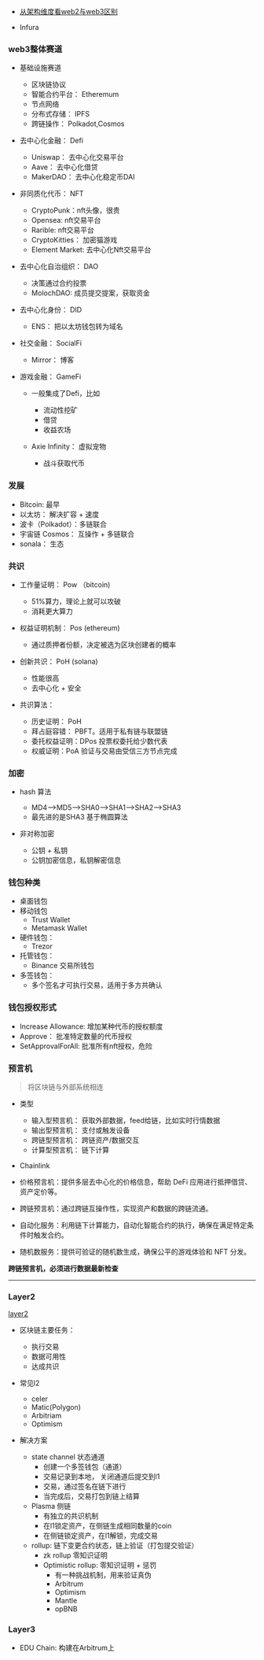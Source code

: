 
* [从架构维度看web2与web3区别](https://zhuanlan.zhihu.com/p/414635679?utm_source=wechat_session&utm_medium=social&utm_oi=778564687968092160&s_r=0)

* Infura


### web3整体赛道

* 基础设施赛道
    * 区块链协议
    * 智能合约平台： Etheremum
    * 节点网络
    * 分布式存储： IPFS
    * 跨链操作： Polkadot,Cosmos


* 去中心化金融： Defi
    * Uniswap： 去中心化交易平台
    * Aave： 去中心化借贷
    * MakerDAO： 去中心化稳定币DAI
* 非同质化代币： NFT
    * CryptoPunk：nft头像，很贵
    * Opensea: nft交易平台
    * Rarible: nft交易平台
    * CryptoKitties： 加密猫游戏
    * Element Market: 去中心化Nft交易平台
* 去中心化自治组织： DAO
    * 决策通过合约投票
    * MolochDAO: 成员提交提案，获取资金
* 去中心化身份： DID
    * ENS： 把以太坊钱包转为域名

* 社交金融： SocialFi
    * Mirror： 博客
* 游戏金融： GameFi
    * 一般集成了Defi，比如
        * 流动性挖矿
        * 借贷
        * 收益农场

    * Axie Infinity： 虚拟宠物
        * 战斗获取代币

### 发展
* Bitcoin: 最早
* 以太坊： 解决扩容 + 速度
* 波卡（Polkadot）：多链联合
* 宇宙链 Cosmos： 互操作 + 多链联合
* sonala： 生态

### 共识
* 工作量证明： Pow （bitcoin)
    * 51%算力，理论上就可以攻破
    * 消耗更大算力
* 权益证明机制： Pos (ethereum)
    * 通过质押者份额，决定被选为区块创建者的概率
* 创新共识： PoH (solana)
    * 性能很高
    * 去中心化 + 安全


* 共识算法：
    * 历史证明： PoH
    * 拜占庭容错： PBFT。适用于私有链与联盟链
    * 委托权益证明：DPos 投票权委托给少数代表
    * 权威证明：PoA 验证与交易由受信三方节点完成


### 加密

* hash 算法
    * MD4—>MD5—>SHA0—>SHA1—>SHA2—>SHA3 
    * 最先进的是SHA3 基于椭圆算法

* 非对称加密
    * 公钥 + 私钥
    * 公钥加密信息，私钥解密信息

### 钱包种类
* 桌面钱包
* 移动钱包
    * Trust Wallet
    * Metamask Wallet 
* 硬件钱包：
    * Trezor
* 托管钱包：
    * Binance 交易所钱包
* 多签钱包：
    * 多个签名才可执行交易，适用于多方共确认

### 钱包授权形式

* Increase Allowance: 增加某种代币的授权额度
* Approve： 批准特定数量的代币授权
* SetApprovalForAll: 批准所有nft授权，危险

### 预言机

> 将区块链与外部系统相连
* 类型
    * 输入型预言机： 获取外部数据，feed给链，比如实时行情数据
    * 输出型预言机： 支付或触发设备
    * 跨链型预言机： 跨链资产/数据交互
    * 计算型预言机： 链下计算

* Chainlink
    
* 价格预言机：提供多层去中心化的价格信息，帮助 DeFi 应用进行抵押借贷、资产定价等。
* 跨链预言机：通过跨链互操作性，实现资产和数据的跨链流通。
* 自动化服务：利用链下计算能力，自动化智能合约的执行，确保在满足特定条件时触发合约。
* 随机数服务：提供可验证的随机数生成，确保公平的游戏体验和 NFT 分发。

**跨链预言机，必须进行数据最新检查**

---

### Layer2
[layer2](https://blog.chain.link/what-is-a-layer-2-zh/)
* 区块链主要任务： 
    * 执行交易
    * 数据可用性
    * 达成共识

* 常见l2
    * celer
    * Matic(Polygon)
    * Arbitriam
    * Optimism

* 解决方案
    * state channel 状态通道
        * 创建一个多签钱包（通道）
        * 交易记录到本地， 关闭通道后提交到l1
        * 交易，通过签名在链下进行
        * 当完成后，交易打包到链上结算
    * Plasma 侧链
        * 有独立的共识机制
        * 在l1锁定资产，在侧链生成相同数量的coin
        * 在侧链锁定资产，在l1解锁，完成交易
    * rollup: 链下变更合约状态，链上验证（打包提交验证）
        * zk rollup 零知识证明
        * Optimistic rollup: 零知识证明 + 惩罚
            * 有一种挑战机制，用来验证真伪
            * Arbitrum
            * Optimism
            * Mantle
            * opBNB


### Layer3

* EDU Chain: 构建在Arbitrum上